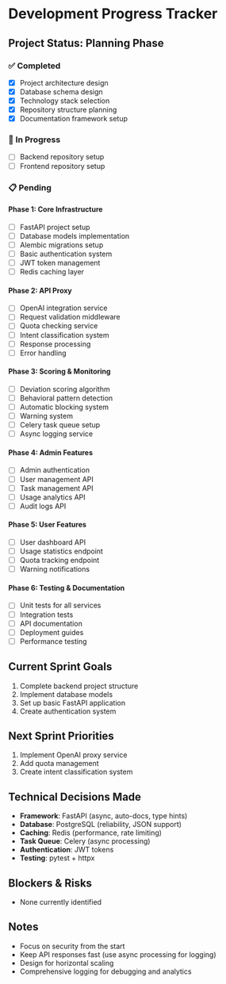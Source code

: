 # Development Progress Tracker

## Project Status: Planning Phase

### ✅ Completed
- [x] Project architecture design
- [x] Database schema design
- [x] Technology stack selection
- [x] Repository structure planning
- [x] Documentation framework setup

### 🔄 In Progress
- [ ] Backend repository setup
- [ ] Frontend repository setup

### 📋 Pending

#### Phase 1: Core Infrastructure
- [ ] FastAPI project setup
- [ ] Database models implementation
- [ ] Alembic migrations setup
- [ ] Basic authentication system
- [ ] JWT token management
- [ ] Redis caching layer

#### Phase 2: API Proxy
- [ ] OpenAI integration service
- [ ] Request validation middleware
- [ ] Quota checking service
- [ ] Intent classification system
- [ ] Response processing
- [ ] Error handling

#### Phase 3: Scoring & Monitoring
- [ ] Deviation scoring algorithm
- [ ] Behavioral pattern detection
- [ ] Automatic blocking system
- [ ] Warning system
- [ ] Celery task queue setup
- [ ] Async logging service

#### Phase 4: Admin Features
- [ ] Admin authentication
- [ ] User management API
- [ ] Task management API
- [ ] Usage analytics API
- [ ] Audit logs API

#### Phase 5: User Features
- [ ] User dashboard API
- [ ] Usage statistics endpoint
- [ ] Quota tracking endpoint
- [ ] Warning notifications

#### Phase 6: Testing & Documentation
- [ ] Unit tests for all services
- [ ] Integration tests
- [ ] API documentation
- [ ] Deployment guides
- [ ] Performance testing

## Current Sprint Goals
1. Complete backend project structure
2. Implement database models
3. Set up basic FastAPI application
4. Create authentication system

## Next Sprint Priorities
1. Implement OpenAI proxy service
2. Add quota management
3. Create intent classification system

## Technical Decisions Made
- **Framework**: FastAPI (async, auto-docs, type hints)
- **Database**: PostgreSQL (reliability, JSON support)
- **Caching**: Redis (performance, rate limiting)
- **Task Queue**: Celery (async processing)
- **Authentication**: JWT tokens
- **Testing**: pytest + httpx

## Blockers & Risks
- None currently identified

## Notes
- Focus on security from the start
- Keep API responses fast (use async processing for logging)
- Design for horizontal scaling
- Comprehensive logging for debugging and analytics